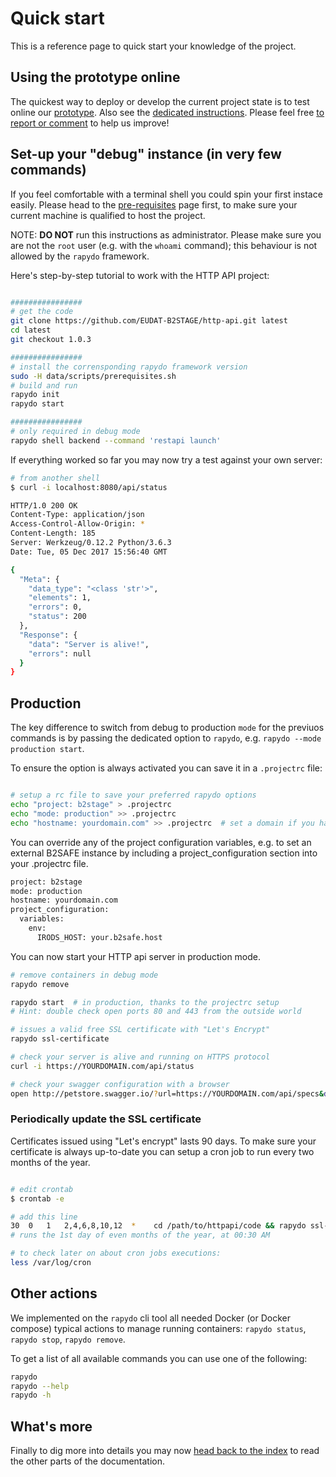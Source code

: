 
# Quick start

This is a reference page to quick start your knowledge of the project.


## Using the prototype online

The quickest way to deploy or develop the current project state is to test online our [prototype](https://b2stage-test.cineca.it/api/status). 
Also see the [dedicated instructions](prototype.md). Please feel free [to report or comment](https://gitter.im/EUDAT-B2STAGE/http-api) to help us improve!


## Set-up your "debug" instance (in very few commands)

If you feel comfortable with a terminal shell you could spin your first instace easily. Please head to the [pre-requisites](deploy/preq.md) page first, to make sure your current machine is qualified to host the project.

NOTE: **DO NOT** run this instructions as administrator. Please make sure you are not the `root` user (e.g. with the `whoami` command); this behaviour is not allowed by the `rapydo` framework.

Here's step-by-step tutorial to work with the HTTP API project:
```bash

################
# get the code
git clone https://github.com/EUDAT-B2STAGE/http-api.git latest
cd latest
git checkout 1.0.3

################
# install the corrensponding rapydo framework version
sudo -H data/scripts/prerequisites.sh
# build and run
rapydo init
rapydo start

################
# only required in debug mode
rapydo shell backend --command 'restapi launch'
```

If everything worked so far you may now try a test against your own server:
```bash
# from another shell
$ curl -i localhost:8080/api/status

HTTP/1.0 200 OK
Content-Type: application/json
Access-Control-Allow-Origin: *
Content-Length: 185
Server: Werkzeug/0.12.2 Python/3.6.3
Date: Tue, 05 Dec 2017 15:56:40 GMT

{
  "Meta": {
    "data_type": "<class 'str'>",
    "elements": 1,
    "errors": 0,
    "status": 200
  },
  "Response": {
    "data": "Server is alive!",
    "errors": null
  }
}
```


## Production

The key difference to switch from debug to production `mode` for the previuos commands is by passing the dedicated option to `rapydo`, e.g. `rapydo --mode production start`.

To ensure the option is always activated you can save it in a `.projectrc` file:

```bash

# setup a rc file to save your preferred rapydo options
echo "project: b2stage" > .projectrc
echo "mode: production" >> .projectrc
echo "hostname: yourdomain.com" >> .projectrc  # set a domain if you have one
```

You can override any of the project configuration variables, e.g. to set an external B2SAFE instance by including a project_configuration section into your .projectrc file.

```bash
project: b2stage
mode: production
hostname: yourdomain.com
project_configuration:
  variables:
    env:
      IRODS_HOST: your.b2safe.host
```

You can now start your HTTP api server in production mode.

```bash
# remove containers in debug mode
rapydo remove

rapydo start  # in production, thanks to the projectrc setup
# Hint: double check open ports 80 and 443 from the outside world

# issues a valid free SSL certificate with "Let's Encrypt"
rapydo ssl-certificate  

# check your server is alive and running on HTTPS protocol
curl -i https://YOURDOMAIN.com/api/status

# check your swagger configuration with a browser
open http://petstore.swagger.io/?url=https://YOURDOMAIN.com/api/specs&docExpansion=none
```


### Periodically update the SSL certificate

Certificates issued using "Let's encrypt" lasts 90 days.
To make sure your certificate is always up-to-date you can setup a cron job to run every two months of the year.

```bash

# edit crontab
$ crontab -e

# add this line
30  0   1   2,4,6,8,10,12  *    cd /path/to/httpapi/code && rapydo ssl-certificate
# runs the 1st day of even months of the year, at 00:30 AM

# to check later on about cron jobs executions:
less /var/log/cron
```

## Other actions

We implemented on the `rapydo` cli tool all needed Docker (or Docker compose) typical actions to manage running containers: `rapydo status`, `rapydo stop`, `rapydo remove`.

To get a list of all available commands you can use one of the following:
```bash
rapydo
rapydo --help
rapydo -h
```


## What's more

Finally to dig more into details you may now [head back to the index](README.md#documentation) to read the other parts of the documentation.
